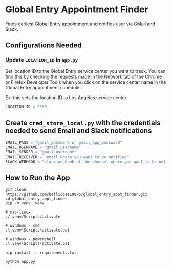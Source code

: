 # Global Entry Appointment Finder
Finds earliest Global Entry appointment and notifies user via GMail and Slack.

## Configurations Needed

### Update `LOCATION_ID` in `app.py`
Set location ID to the Global Entry service center you want to track. You can find this by checking the requests made in the Network tab of the Chrome or Firefox Developer Tools when you click on the service center name in the Global Entry appointment scheduler.

Ex. this sets the location ID to Los Angeles service center.

```python
LOCATION_ID = 5180
```

## Create `cred_store_local.py` with the credentials needed to send Email and Slack notifications

```python
EMAIL_PASS = "gmail_password or gmail_app_password"
EMAIL_USERNAME = "gmail username"
EMAIL_SENDER = "gmail username"
EMAIL_RECEIVER = "email where you want to be notified"
SLACK_WEBHOOK = "slack webhook of the channel where you want to be notified"
```

## How to Run the App

```
git clone https://github.com/bellicose100xp/global_entry_appt_finder.git
cd global_entry_appt_finder
pip -m venv .venv

# mac-linux
./.venv/Scripts/activate

# windows - cmd
.\.venv\Scripts\activate.bat

# windows - powershell
.\.venv\Scripts\activate.ps1

pip install -r requirements.txt

python app.py
```